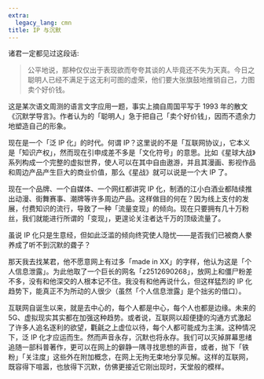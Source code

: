 ```yaml
---
extra:
  legacy_lang: cmn
title: IP 与沉默
---
```


诸君一定都见过这段话:

> 公平地说，那种仅仅出于表现欲而夸夸其谈的人毕竟还不失为天真。今日之聪明人已经不满足于这无利可图的虚荣，他们要大张旗鼓地推销自己，力图卖个好价钱。

这是某次语文周测的语言文字应用一题，事实上摘自周国平写于 1993 年的散文《沉默学导言》。作者认为的「聪明人」急于把自己「卖个好价钱」，因而不遗余力地塑造自己的形象。<!--more-->

现在是一个「泛 IP 化」的时代。何谓 IP？这里说的不是「互联网协议」，它本义是「知识产权」，然而现在引申成差不多是「文化符号」的意思。比如《星球大战》系列构成一个完整的虚拟世界，使人可以在其中自由遨游，并且其漫画、影视作品和周边产品产生巨大的商业价值，那么《星战》就可以说是一个大 IP 了。

现在一个品牌、一个自媒体、一个网红都讲究 IP 化，制酒的江小白酒业都陆续推出动漫、街舞赛事、潮牌等许多周边产品。这样做目的何在？因为线上支付的发展，付费知识的流行，导致了一种「流量变现」的倾向。现在只要拥有几十万粉丝，我们就能进行所谓的「变现」，更遑论关注者达千万的顶级流量了。

虽说 IP 化只是生意经，但如此泛滥的倾向终究使人隐忧——是否我们已被商人豢养成了听不到沉默的聋子？

那天我去找某君，他不愿意网上有过多「made in XX」的字样，他认为这是「个人信息泄露」。为此他取了一个巨长的网名「z2512690268」，放网上和僵尸粉差不多，没有和他深交的人根本记不住。我没有和他再说什么，但这样猛烈的 IP 化趋势下，能真正不为所动的人很少（虽然「个人信息泄露」是个拙劣的借口）。

互联网自诞生以来，就是去中心的，每个人都是中心，每个人也都是边缘。未来的 5G、虚拟现实其实都在加强这种趋势。或者说，互联网以超便捷的沟通方式激起了许多人追名逐利的欲望，氍毹之上虚位以待，每个人都可能成为主演。这种情况下，泛 IP 化才应运而生。然而声音永存，沉默也将永存。我们可以灭掉屏幕思绪追随一部科普著作，更可以在网上的僻静一隅寻找思想的声音，或者，抛下「铁粉」「关注度」这些外在附加概念，在网上无拘无束地分享见解。这样的互联网，既容得下喧嚣，也放得下沉默，仿佛更接近它刚出现时，天堂般的模样。
